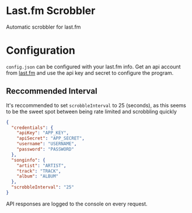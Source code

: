 # Last.fm Scrobbler
Automatic scrobbler for last.fm

# Configuration
`config.json` can be configured with your last.fm info. Get an api account from [last.fm](https://www.last.fm/api/account/create) and use the api key and secret to configure the program.

## Reccommended Interval
It's reccommended to set `scrobbleInterval` to 25 (seconds), as this seems to be the sweet spot between being rate limited and scrobbling quickly

```json
{
  "credentials": {
    "apiKey": "APP_KEY",
    "apiSecret": "APP_SECRET", 
    "username": "USERNAME",
    "password": "PASSWORD"
  },
  "songinfo": {
    "artist": "ARTIST",
    "track": "TRACK",
    "album": "ALBUM"
  }, 
  "scrobbleInterval": "25"
}
```
API responses are logged to the console on every request.
